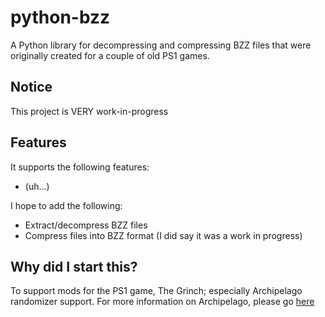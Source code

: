 # python-bzz
A Python library for decompressing and compressing BZZ files that were originally created for a couple of old PS1 games.

## Notice
This project is VERY work-in-progress

## Features

It supports the following features:
- (uh...)

I hope to add the following:
- Extract/decompress BZZ files
- Compress files into BZZ format
(I did say it was a work in progress)

## Why did I start this?
To support mods for the PS1 game, The Grinch; especially Archipelago randomizer support. For more information on Archipelago, please go [here](https://archipelago.gg/)
